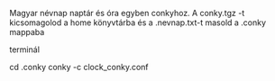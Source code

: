 Magyar névnap naptár és óra egyben conkyhoz. A conky.tgz -t kicsomagolod a home könyvtárba és  a .nevnap.txt-t masold a .conky mappaba

terminál 

cd .conky
conky -c clock_conky.conf 
